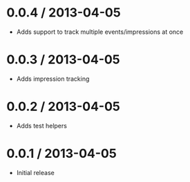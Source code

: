 # 0.0.4 / 2013-04-05

* Adds support to track multiple events/impressions at once

# 0.0.3 / 2013-04-05

* Adds impression tracking

# 0.0.2 / 2013-04-05

* Adds test helpers

# 0.0.1 / 2013-04-05

* Initial release